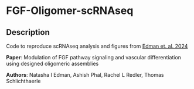 # FGF-Oligomer-scRNAseq

## Description

Code to reproduce scRNAseq analysis and figures from [Edman et. al. 2024](https://pubmed.ncbi.nlm.nih.gov/36993355/)

**Paper**: Modulation of FGF pathway signaling and vascular differentiation using designed oligomeric assemblies

**Authors**: Natasha I Edman, Ashish Phal, Rachel L Redler, Thomas Schlichthaerle 
